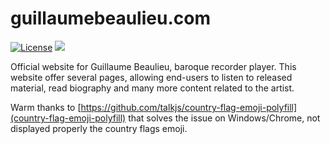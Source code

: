 # guillaumebeaulieu.com

[![License](https://img.shields.io/github/license/MesseBasseProduction/guillaumebeaulieu.com.svg)](https://github.com/MesseBasseProduction/guillaumebeaulieu.com/blob/master/LICENSE.md)
![](https://badgen.net/badge/version/1.2.0/blue)

Official website for Guillaume Beaulieu, baroque recorder player.
This website offer several pages, allowing end-users to listen to released material, read biography and many more content related to the artist.

Warm thanks to [https://github.com/talkjs/country-flag-emoji-polyfill](country-flag-emoji-polyfill) that solves the issue on Windows/Chrome, not displayed properly the country flags emoji.
